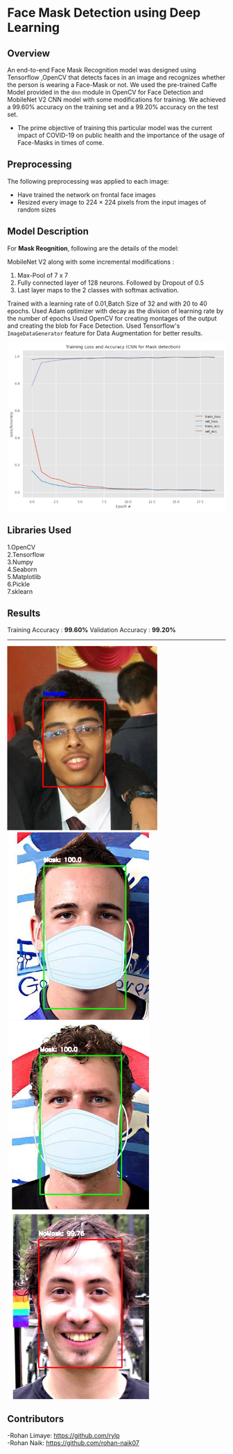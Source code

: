 # Face Mask Detection using Deep Learning

## Overview

An end-to-end Face Mask Recognition model was designed using Tensorflow ,OpenCV that detects faces in an image and recognizes whether the person is wearing a Face-Mask or not. We used the pre-trained Caffe Model provided in the `dnn` module in OpenCV for Face Detection and MobileNet V2 CNN model with some modifications for training. We achieved a 99.60% accuracy on the training set and a 99.20% accuracy on the test set. 

* The prime objective of training this particular model was the current impact of COVID-19 on public health and the importance of the usage of Face-Masks in times of come. 

## Preprocessing
The following preprocessing was applied to each image:

- Have trained the network on frontal face images
- Resized every image to 224 × 224 pixels from the input images of random sizes

## Model Description
For **Mask Reognition**, following are the details of the model: 

MobileNet V2 along with some incremental modifications : 
1. Max-Pool of 7 x 7
2. Fully connected layer of 128 neurons. Followed by Dropout of 0.5
3. Last layer maps to the 2 classes with softmax activation.
  
Trained with a learning rate of 0.01,Batch Size of 32 and with 20 to 40 epochs.
Used Adam optimizer with decay as the division of learning rate by the number of epochs
Used OpenCV for creating montages of the output and creating the blob for Face Detection.
Used Tensorflow's `ImageDataGenerator` feature for Data Augmentation for better results.

![With 20 epochs](P2.Mask_Recognition/loss_accuracy_tradeoff/val_loss3.png)

## Libraries Used
1.OpenCV</br>
2.Tensorflow</br>
3.Numpy</br>
4.Seaborn</br>
5.Matplotlib</br>
6.Pickle</br>
7.sklearn</br>

## Results

Training Accuracy : **99.60%**
Validation Accuracy : **99.20%**

---

![](P2.Mask_Recognition/final_outputs/correct/outputs3.png)
![](P2.Mask_Recognition/final_outputs/correct/outputs11.png)
![](P2.Mask_Recognition/final_outputs/correct/outputs12.png)
![](P2.Mask_Recognition/final_outputs/correct/outputs5.png)

## Contributors
-Rohan Limaye: https://github.com/rylp </br>
-Rohan Naik: https://github.com/rohan-naik07 



